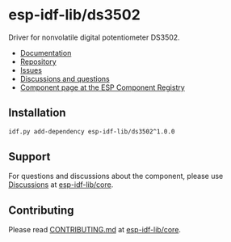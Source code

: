 # esp-idf-lib/ds3502

Driver for nonvolatile digital potentiometer DS3502.

* [Documentation](https://esp-idf-lib.github.io/ds3502/)
* [Repository](https://github.com/esp-idf-lib/ds3502)
* [Issues](https://github.com/esp-idf-lib/ds3502/issues)
* [Discussions and questions](https://github.com/esp-idf-lib/core/discussions)
* [Component page at the ESP Component Registry](https://components.espressif.com/components/esp-idf-lib/ds3502)

## Installation

```sh
idf.py add-dependency esp-idf-lib/ds3502^1.0.0
```

## Support

For questions and discussions about the component, please use
[Discussions](https://github.com/esp-idf-lib/core/discussions)
at [esp-idf-lib/core](https://github.com/esp-idf-lib/core).

## Contributing

Please read [CONTRIBUTING.md](https://github.com/esp-idf-lib/core/blob/main/CONTRIBUTING.md)
at [esp-idf-lib/core](https://github.com/esp-idf-lib/core).

